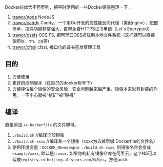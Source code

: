 Docker的优势不再罗列，把平时常用的一些Docker镜像整理一下：

1. [trawor/node](https://hub.docker.com/r/trawor/node/) NodeJS
2. [trawor/caddy](https://hub.docker.com/r/trawor/caddy/) Caddy，一个用Go开发的高性能反向代理（类似nginx），配置简单，插件功能非常强大，自带免费HTTPS证书申请（Let's Encrypted）
3. [trawor/ossfs](https://hub.docker.com/r/trawor/ossfs/) OSS FS, 把阿里云OSS挂载到本地文件系统（这样就可以直接使用ls、rm、cp等）
4. [trawor/cfssl](https://hub.docker.com/r/trawor/cfssl/) cfssl, 接口化的证书签发管理工具

## 目的

1. 方便使用
2. 更好的控制版本（在自己的docker账号下）
3. 方便评估每个镜像的安全风险，安全问题越来越严重，镜像本来就有封装的作用，一不小心就被“挖矿”被“脱裤”

## 编译

直接添加 `xx.Dockerfile` 的文件即可。

1. `./build.sh`  //编译全部镜像
2. `./build.sh xxxx` //编译某一个镜像（xxxx为去掉后缀.Dockerfile的文件名）
3. 使用环境变量：`DOCKER_NS=example ./build.sh xxxx`, 则镜像名称会变成 `example/xxxx`, 默认是`trawor`. 如果你的私有镜像仓库在阿里云，这个NS可以写成`registry.cn-beijing.aliyuncs.com/你的ns`，方便push

